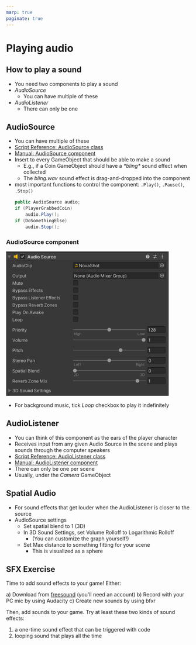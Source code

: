 ```yaml
---
marp: true
paginate: true
---
```

<!-- headingDivider: 3 -->
<!-- class: default -->

# Playing audio

## How to play a sound

* You need two components to play a sound
* *AudioSource*
  * You can have multiple of these
* *AudioListener*
  * There can only be one

## AudioSource

* You can have multiple of these
* [Script Reference: AudioSource class](https://docs.unity3d.com/ScriptReference/AudioSource.html)
* [Manual: AudioSource component](https://docs.unity3d.com/Manual/class-AudioSource.html)
* Insert to every GameObject that should be able to make a sound
  * E.g., if a Coin GameObject should have a *\*bling\** sound effect when collected
  * The *bling.wav* sound effect is drag-and-dropped into the component 
* most important functions to control the component: `.Play()`, `.Pause()`, `.Stop()`
  ```c#
  public AudioSource audio;
  if (PlayerGrabbedCoin)
      audio.Play();
  if (DoSomethingElse)
      audio.Stop();
  ```
### AudioSource component

![](imgs/audio-source.png)

* For background music, tick *Loop* checkbox to play it indefinitely

## AudioListener

* You can think of this component as the ears of the player character
* Receives input from any given Audio Source in the scene and plays sounds through the computer speakers
* [Script Reference: AudioListener class](https://docs.unity3d.com/ScriptReference/AudioListener.html)
* [Manual: AudioListener component](https://docs.unity3d.com/Manual/class-AudioListener.html)
* There can only be one per scene
* Usually, under the *Camera* GameObject

## Spatial Audio

* For sound effects that get louder when the AudioListener is closer to the source 
* AudioSource settings
  * Set spatial blend to 1 (3D)
  * In 3D Sound Settings, set Volume Rolloff to Logarithmic Rolloff
    * (You can customize the graph yourself!)
  * Set Max distance to something fitting for your scene
    * This is visualized as a sphere
<!-- _footer: "[Scott Rowell Video: Unity Spatial Audio](https://www.youtube.com/watch?v=_2BhQN7-bGk)" -->

## SFX Exercise

Time to add sound effects to your game! Either:

a) Download from [freesound](https://freesound.org/) (you'll need an account)
b) Record with your PC mic by using Audacity
c) Create new sounds by using bfxr

Then, add sounds to your game. Try at least these two kinds of sound effects:

1) a one-time sound effect that can be triggered with code
2) looping sound that plays all the time